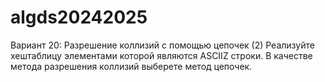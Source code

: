 # algds20242025
Вариант 20: Разрешение коллизий с помощью цепочек (2)
Реализуйте хеш­таблицу элементами которой являются ASCII­Z строки. В качестве метода
разрешения коллизий выберете метод цепочек.
